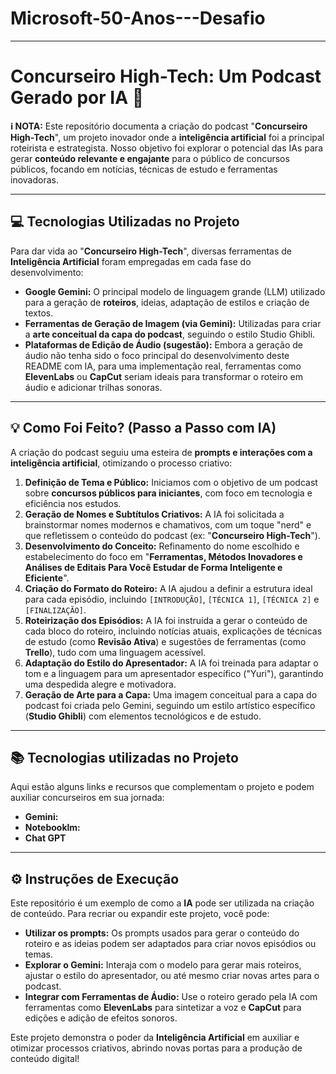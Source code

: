 # Microsoft-50-Anos---Desafio

---

# Concurseiro High-Tech: Um Podcast Gerado por IA 🚀

**ℹ️ NOTA:** Este repositório documenta a criação do podcast "**Concurseiro High-Tech**", um projeto inovador onde a **inteligência artificial** foi a principal roteirista e estrategista. Nosso objetivo foi explorar o potencial das IAs para gerar **conteúdo relevante e engajante** para o público de concursos públicos, focando em notícias, técnicas de estudo e ferramentas inovadoras.

---

## 💻 Tecnologias Utilizadas no Projeto

Para dar vida ao "**Concurseiro High-Tech**", diversas ferramentas de **Inteligência Artificial** foram empregadas em cada fase do desenvolvimento:

* **Google Gemini:** O principal modelo de linguagem grande (LLM) utilizado para a geração de **roteiros**, ideias, adaptação de estilos e criação de textos.
* **Ferramentas de Geração de Imagem (via Gemini):** Utilizadas para criar a **arte conceitual da capa do podcast**, seguindo o estilo Studio Ghibli.
* **Plataformas de Edição de Áudio (sugestão):** Embora a geração de áudio não tenha sido o foco principal do desenvolvimento deste README com IA, para uma implementação real, ferramentas como **ElevenLabs** ou **CapCut** seriam ideais para transformar o roteiro em áudio e adicionar trilhas sonoras.

---

## 💡 Como Foi Feito? (Passo a Passo com IA)

A criação do podcast seguiu uma esteira de **prompts e interações com a inteligência artificial**, otimizando o processo criativo:

1.  **Definição de Tema e Público:** Iniciamos com o objetivo de um podcast sobre **concursos públicos para iniciantes**, com foco em tecnologia e eficiência nos estudos.
2.  **Geração de Nomes e Subtítulos Criativos:** A IA foi solicitada a brainstormar nomes modernos e chamativos, com um toque "nerd" e que refletissem o conteúdo do podcast (ex: "**Concurseiro High-Tech**").
3.  **Desenvolvimento do Conceito:** Refinamento do nome escolhido e estabelecimento do foco em "**Ferramentas, Métodos Inovadores e Análises de Editais Para Você Estudar de Forma Inteligente e Eficiente**".
4.  **Criação do Formato do Roteiro:** A IA ajudou a definir a estrutura ideal para cada episódio, incluindo `[INTRODUÇÃO]`, `[TÉCNICA 1]`, `[TÉCNICA 2]` e `[FINALIZAÇÃO]`.
5.  **Roteirização dos Episódios:** A IA foi instruída a gerar o conteúdo de cada bloco do roteiro, incluindo notícias atuais, explicações de técnicas de estudo (como **Revisão Ativa**) e sugestões de ferramentas (como **Trello**), tudo com uma linguagem acessível.
6.  **Adaptação do Estilo do Apresentador:** A IA foi treinada para adaptar o tom e a linguagem para um apresentador específico ("Yuri"), garantindo uma despedida alegre e motivadora.
7.  **Geração de Arte para a Capa:** Uma imagem conceitual para a capa do podcast foi criada pelo Gemini, seguindo um estilo artístico específico (**Studio Ghibli**) com elementos tecnológicos e de estudo.

---

## 📚 Tecnologias utilizadas no Projeto

Aqui estão alguns links e recursos que complementam o projeto e podem auxiliar concurseiros em sua jornada:

* **Gemini:** 
* **Notebooklm:**
* **Chat GPT** 

---

## ⚙️ Instruções de Execução

Este repositório é um exemplo de como a **IA** pode ser utilizada na criação de conteúdo. Para recriar ou expandir este projeto, você pode:

* **Utilizar os prompts:** Os prompts usados para gerar o conteúdo do roteiro e as ideias podem ser adaptados para criar novos episódios ou temas.
* **Explorar o Gemini:** Interaja com o modelo para gerar mais roteiros, ajustar o estilo do apresentador, ou até mesmo criar novas artes para o podcast.
* **Integrar com Ferramentas de Áudio:** Use o roteiro gerado pela IA com ferramentas como **ElevenLabs** para sintetizar a voz e **CapCut** para edições e adição de efeitos sonoros.

Este projeto demonstra o poder da **Inteligência Artificial** em auxiliar e otimizar processos criativos, abrindo novas portas para a produção de conteúdo digital!
